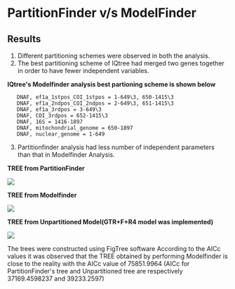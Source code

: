 # PartitionFinder v/s ModelFinder
  ## Results
  1. Different partitioning schemes were observed in both the analysis.
  2. The best partitioning scheme of IQtree had merged two genes together
         in order to have fewer independent variables.
         
  **IQtree's Modelfinder analysis best partioning scheme is shown below**
  
       DNAF, ef1a_1stpos_COI_1stpos = 1-649\3, 650-1415\3
       DNAF, ef1a_2ndpos_COI_2ndpos = 2-649\3, 651-1415\3
       DNAF, ef1a_3rdpos = 3-649\3
       DNAF, COI_3rdpos = 652-1415\3
       DNAF, 16S = 1416-1897
       DNAF, mitochondrial_genome = 650-1897
       DNAF, nuclear_genome = 1-649
   3. Partitionfinder analysis had less number of independent parameters than that in Modelfinder Analysis.
 
       
  **TREE from PartitionFinder**
      
![](https://user-images.githubusercontent.com/48491729/87254644-9104a180-c4a1-11ea-9b41-b163f94efe53.jpg)

  **TREE from Modelfinder**

![](https://user-images.githubusercontent.com/48491729/87254723-315ac600-c4a2-11ea-8283-1841c9a9dc49.jpg)

  **TREE from Unpartitioned Model(GTR+F+R4 model was implemented)**

![](https://user-images.githubusercontent.com/48491729/87254761-8f87a900-c4a2-11ea-9f68-792918ef9cee.jpg)

  The trees were constructed using FigTree software 
  According to the AICc values it was observed that the TREE obtained by performing Modelfinder is close to the reality with the
  AICc value of 75851.9964 (AICc for PartitionFinder's tree and Unpartitioned tree are respectively 37169.4598237 and 39233.2597)






   
